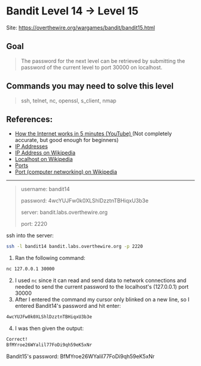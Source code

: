 # Bandit Level 14 → Level 15

Site: https://overthewire.org/wargames/bandit/bandit15.html
## Goal
> The password for the next level can be retrieved by submitting the password of the current level to port 30000 on localhost.

## Commands you may need to solve this level
> ssh, telnet, nc, openssl, s_client, nmap

## References:
* [How the Internet works in 5 minutes (YouTube) ](https://www.youtube.com/watch?v=7_LPdttKXPc) (Not completely accurate, but good enough for beginners)
* [IP Addresses](http://computer.howstuffworks.com/web-server5.htm)
* [IP Address on Wikipedia](https://en.wikipedia.org/wiki/IP_address)
* [Localhost on Wikipedia](https://en.wikipedia.org/wiki/Localhost)
* [Ports](http://computer.howstuffworks.com/web-server8.htm)
* [Port (computer networking) on Wikipedia](https://en.wikipedia.org/wiki/Port_(computer_networking))


-----------------

> username: bandit14
>
> password: 4wcYUJFw0k0XLShlDzztnTBHiqxU3b3e
>
> server: bandit.labs.overthewire.org
>
> port: 2220

ssh into the server:
```bash
ssh -l bandit14 bandit.labs.overthewire.org -p 2220
```

1. Ran the following command:
```bash
nc 127.0.0.1 30000
```
2. I used `nc` since it can read and send data to network connections and needed to send the current password to the localhost's (127.0.0.1) port 30000
3. After I entered the command my cursor only blinked on a new line, so I entered Bandit14's password and hit enter:
```bash
4wcYUJFw0k0XLShlDzztnTBHiqxU3b3e
```
4. I was then given the output:
```bash
Correct!
BfMYroe26WYalil77FoDi9qh59eK5xNr
```
Bandit15's password: BfMYroe26WYalil77FoDi9qh59eK5xNr
